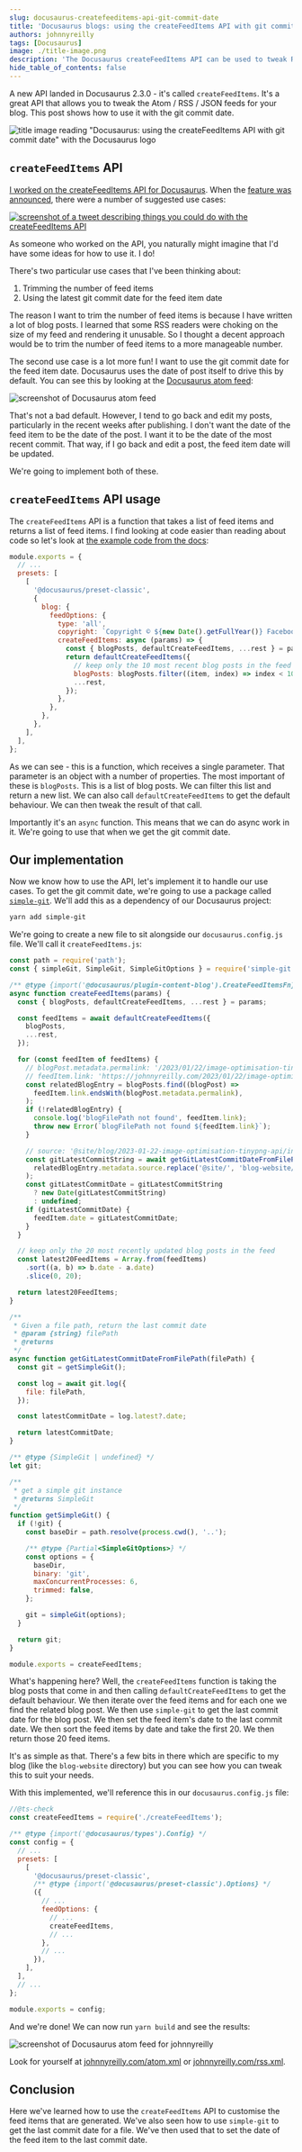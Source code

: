 ```yaml
---
slug: docusaurus-createfeeditems-api-git-commit-date
title: 'Docusaurus blogs: using the createFeedItems API with git commit date'
authors: johnnyreilly
tags: [Docusaurus]
image: ./title-image.png
description: 'The Docusaurus createFeedItems API can be used to tweak RSS feeds for your blog. This post shows how to use it with the git commit date.'
hide_table_of_contents: false
---
```


A new API landed in Docusaurus 2.3.0 - it's called `createFeedItems`. It's a great API that allows you to tweak the Atom / RSS / JSON feeds for your blog. This post shows how to use it with the git commit date.

![title image reading "Docusaurus: using the createFeedItems API with git commit date" with the Docusaurus logo](title-image.png)

<!--truncate-->

## `createFeedItems` API

[I worked on the createFeedItems API for Docusaurus](https://github.com/facebook/docusaurus/pull/8378). When the [feature was announced](https://twitter.com/docusaurus/status/1619019412610191379), there were a number of suggested use cases:

[![screenshot of a tweet describing things you could do with the createFeedItems API](./screenshot-tweet-createfeeditems.webp)](https://twitter.com/docusaurus/status/1619019412610191379)

As someone who worked on the API, you naturally might imagine that I'd have some ideas for how to use it. I do!

There's two particular use cases that I've been thinking about:

1. Trimming the number of feed items
2. Using the latest git commit date for the feed item date

The reason I want to trim the number of feed items is because I have written a lot of blog posts. I learned that some RSS readers were choking on the size of my feed and rendering it unusable. So I thought a decent approach would be to trim the number of feed items to a more manageable number.

The second use case is a lot more fun! I want to use the git commit date for the feed item date. Docusaurus uses the date of post itself to drive this by default. You can see this by looking at the [Docusaurus atom feed](https://docusaurus.io/blog/atom.xml):

![screenshot of Docusaurus atom feed](./screenshot-docusaurus-atom-feed.webp)

That's not a bad default. However, I tend to go back and edit my posts, particularly in the recent weeks after publishing. I don't want the date of the feed item to be the date of the post. I want it to be the date of the most recent commit. That way, if I go back and edit a post, the feed item date will be updated.

We're going to implement both of these.

## `createFeedItems` API usage

The `createFeedItems` API is a function that takes a list of feed items and returns a list of feed items. I find looking at code easier than reading about code so let's look at [the example code from the docs](https://docusaurus.io/docs/blog#feed):

```js
module.exports = {
  // ...
  presets: [
    [
      '@docusaurus/preset-classic',
      {
        blog: {
          feedOptions: {
            type: 'all',
            copyright: `Copyright © ${new Date().getFullYear()} Facebook, Inc.`,
            createFeedItems: async (params) => {
              const { blogPosts, defaultCreateFeedItems, ...rest } = params;
              return defaultCreateFeedItems({
                // keep only the 10 most recent blog posts in the feed
                blogPosts: blogPosts.filter((item, index) => index < 10),
                ...rest,
              });
            },
          },
        },
      },
    ],
  ],
};
```

As we can see - this is a function, which receives a single parameter. That parameter is an object with a number of properties. The most important of these is `blogPosts`. This is a list of blog posts. We can filter this list and return a new list. We can also call `defaultCreateFeedItems` to get the default behaviour. We can then tweak the result of that call.

Importantly it's an `async` function. This means that we can do async work in it. We're going to use that when we get the git commit date.

## Our implementation

Now we know how to use the API, let's implement it to handle our use cases. To get the git commit date, we're going to use a package called [`simple-git`](https://github.com/steveukx/git-js). We'll add this as a dependency of our Docusaurus project:

```bash
yarn add simple-git
```

We're going to create a new file to sit alongside our `docusaurus.config.js` file. We'll call it `createFeedItems.js`:

```js
const path = require('path');
const { simpleGit, SimpleGit, SimpleGitOptions } = require('simple-git');

/** @type {import('@docusaurus/plugin-content-blog').CreateFeedItemsFn} */
async function createFeedItems(params) {
  const { blogPosts, defaultCreateFeedItems, ...rest } = params;

  const feedItems = await defaultCreateFeedItems({
    blogPosts,
    ...rest,
  });

  for (const feedItem of feedItems) {
    // blogPost.metadata.permalink: '/2023/01/22/image-optimisation-tinypng-api',
    // feedItem.link: 'https://johnnyreilly.com/2023/01/22/image-optimisation-tinypng-api',
    const relatedBlogEntry = blogPosts.find((blogPost) =>
      feedItem.link.endsWith(blogPost.metadata.permalink),
    );
    if (!relatedBlogEntry) {
      console.log('blogFilePath not found', feedItem.link);
      throw new Error(`blogFilePath not found ${feedItem.link}`);
    }

    // source: '@site/blog/2023-01-22-image-optimisation-tinypng-api/index.md',
    const gitLatestCommitString = await getGitLatestCommitDateFromFilePath(
      relatedBlogEntry.metadata.source.replace('@site/', 'blog-website/'),
    );
    const gitLatestCommitDate = gitLatestCommitString
      ? new Date(gitLatestCommitString)
      : undefined;
    if (gitLatestCommitDate) {
      feedItem.date = gitLatestCommitDate;
    }
  }

  // keep only the 20 most recently updated blog posts in the feed
  const latest20FeedItems = Array.from(feedItems)
    .sort((a, b) => b.date - a.date)
    .slice(0, 20);

  return latest20FeedItems;
}

/**
 * Given a file path, return the last commit date
 * @param {string} filePath
 * @returns
 */
async function getGitLatestCommitDateFromFilePath(filePath) {
  const git = getSimpleGit();

  const log = await git.log({
    file: filePath,
  });

  const latestCommitDate = log.latest?.date;

  return latestCommitDate;
}

/** @type {SimpleGit | undefined} */
let git;

/**
 * get a simple git instance
 * @returns SimpleGit
 */
function getSimpleGit() {
  if (!git) {
    const baseDir = path.resolve(process.cwd(), '..');

    /** @type {Partial<SimpleGitOptions>} */
    const options = {
      baseDir,
      binary: 'git',
      maxConcurrentProcesses: 6,
      trimmed: false,
    };

    git = simpleGit(options);
  }

  return git;
}

module.exports = createFeedItems;
```

What's happening here? Well, the `createFeedItems` function is taking the blog posts that come in and then calling `defaultCreateFeedItems` to get the default behaviour. We then iterate over the feed items and for each one we find the related blog post. We then use `simple-git` to get the last commit date for the blog post. We then set the feed item's date to the last commit date. We then sort the feed items by date and take the first 20. We then return those 20 feed items.

It's as simple as that. There's a few bits in there which are specific to my blog (like the `blog-website` directory) but you can see how you can tweak this to suit your needs.

With this implemented, we'll reference this in our `docusaurus.config.js` file:

```js
//@ts-check
const createFeedItems = require('./createFeedItems');

/** @type {import('@docusaurus/types').Config} */
const config = {
  // ...
  presets: [
    [
      '@docusaurus/preset-classic',
      /** @type {import('@docusaurus/preset-classic').Options} */
      ({
        // ...
        feedOptions: {
          // ...
          createFeedItems,
          // ...
        },
        // ...
      }),
    ],
  ],
  // ...
};

module.exports = config;
```

And we're done! We can now run `yarn build` and see the results:

![screenshot of Docusaurus atom feed for johnnyreilly](./screenshot-johnnyreilly-atom-feed.webp)

Look for yourself at [johnnyreilly.com/atom.xml](https://johnnyreilly.com/atom.xml) or [johnnyreilly.com/rss.xml](https://johnnyreilly.com/rss.xml).

## Conclusion

Here we've learned how to use the `createFeedItems` API to customise the feed items that are generated. We've also seen how to use `simple-git` to get the last commit date for a file. We've then used that to set the date of the feed item to the last commit date.

